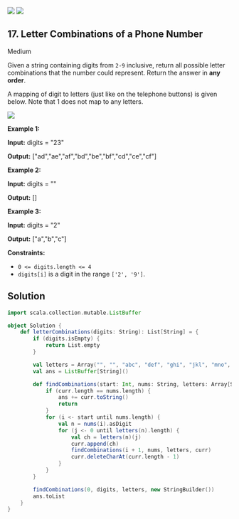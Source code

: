 [![](https://img.shields.io/github/stars/javadev/LeetCode-in-All?label=Stars&style=flat-square)](https://github.com/javadev/LeetCode-in-All)
[![](https://img.shields.io/github/forks/javadev/LeetCode-in-All?label=Fork%20me%20on%20GitHub%20&style=flat-square)](https://github.com/javadev/LeetCode-in-All/fork)

## 17\. Letter Combinations of a Phone Number

Medium

Given a string containing digits from `2-9` inclusive, return all possible letter combinations that the number could represent. Return the answer in **any order**.

A mapping of digit to letters (just like on the telephone buttons) is given below. Note that 1 does not map to any letters.

![](https://upload.wikimedia.org/wikipedia/commons/thumb/7/73/Telephone-keypad2.svg/200px-Telephone-keypad2.svg.png)

**Example 1:**

**Input:** digits = "23"

**Output:** ["ad","ae","af","bd","be","bf","cd","ce","cf"] 

**Example 2:**

**Input:** digits = ""

**Output:** [] 

**Example 3:**

**Input:** digits = "2"

**Output:** ["a","b","c"] 

**Constraints:**

*   `0 <= digits.length <= 4`
*   `digits[i]` is a digit in the range `['2', '9']`.

## Solution

```scala
import scala.collection.mutable.ListBuffer

object Solution {
    def letterCombinations(digits: String): List[String] = {
        if (digits.isEmpty) {
            return List.empty
        }

        val letters = Array("", "", "abc", "def", "ghi", "jkl", "mno", "pqrs", "tuv", "wxyz")
        val ans = ListBuffer[String]()

        def findCombinations(start: Int, nums: String, letters: Array[String], curr: StringBuilder): Unit = {
            if (curr.length == nums.length) {
                ans += curr.toString()
                return
            }
            for (i <- start until nums.length) {
                val n = nums(i).asDigit
                for (j <- 0 until letters(n).length) {
                    val ch = letters(n)(j)
                    curr.append(ch)
                    findCombinations(i + 1, nums, letters, curr)
                    curr.deleteCharAt(curr.length - 1)
                }
            }
        }

        findCombinations(0, digits, letters, new StringBuilder())
        ans.toList
    }
}
```